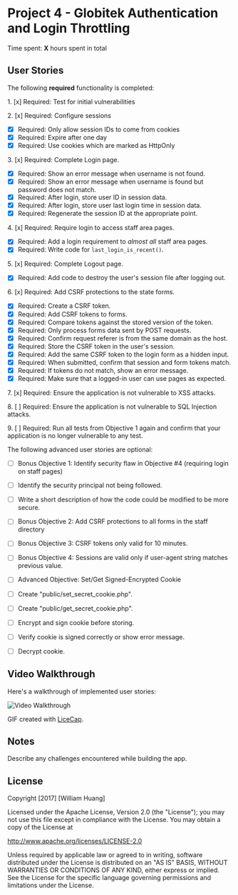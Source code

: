 # Project 4 - Globitek Authentication and Login Throttling

Time spent: **X** hours spent in total

## User Stories

The following **required** functionality is completed:

1\. [x]  Required: Test for initial vulnerabilities

2\. [x]  Required: Configure sessions
* [x]  Required: Only allow session IDs to come from cookies
* [x]  Required: Expire after one day
* [x]  Required: Use cookies which are marked as HttpOnly

3\. [x]  Required: Complete Login page.
* [x]  Required: Show an error message when username is not found.
* [x]  Required: Show an error message when username is found but password does not match.
* [x]  Required: After login, store user ID in session data.
* [x]  Required: After login, store user last login time in session data.
* [x]  Required: Regenerate the session ID at the appropriate point.

4\. [x]  Required: Require login to access staff area pages.
* [x]  Required: Add a login requirement to *almost all* staff area pages.
* [x]  Required: Write code for `last_login_is_recent()`.

5\. [x]  Required: Complete Logout page.
* [x]  Required: Add code to destroy the user's session file after logging out.

6\. [x]  Required: Add CSRF protections to the state forms.
* [x]  Required: Create a CSRF token.
* [x]  Required: Add CSRF tokens to forms.
* [x]  Required: Compare tokens against the stored version of the token.
* [x]  Required: Only process forms data sent by POST requests.
* [x]  Required: Confirm request referer is from the same domain as the host.
* [x]  Required: Store the CSRF token in the user's session.
* [x]  Required: Add the same CSRF token to the login form as a hidden input.
* [x]  Required: When submitted, confirm that session and form tokens match.
* [x]  Required: If tokens do not match, show an error message.
* [x]  Required: Make sure that a logged-in user can use pages as expected.

7\. [x]  Required: Ensure the application is not vulnerable to XSS attacks.

8\. [ ]  Required: Ensure the application is not vulnerable to SQL Injection attacks.

9\. [ ]  Required: Run all tests from Objective 1 again and confirm that your application is no longer vulnerable to any test.


The following advanced user stories are optional:

* [ ]  Bonus Objective 1: Identify security flaw in Objective #4 (requiring login on staff pages)
* [ ]  Identify the security principal not being followed.
* [ ]  Write a short description of how the code could be modified to be more secure.

* [ ] Bonus Objective 2: Add CSRF protections to all forms in the staff directory

* [ ]  Bonus Objective 3: CSRF tokens only valid for 10 minutes.

* [ ]  Bonus Objective 4: Sessions are valid only if user-agent string matches previous value.

* [ ]  Advanced Objective: Set/Get Signed-Encrypted Cookie
* [ ]  Create "public/set\_secret\_cookie.php".
* [ ]  Create "public/get\_secret\_cookie.php".
* [ ]  Encrypt and sign cookie before storing.
* [ ]  Verify cookie is signed correctly or show error message.
* [ ]  Decrypt cookie.

## Video Walkthrough

Here's a walkthrough of implemented user stories:

<img src='http://i.imgur.com/link/to/your/gif/file.gif' title='Video Walkthrough' width='' alt='Video Walkthrough' />

GIF created with [LiceCap](http://www.cockos.com/licecap/).

## Notes

Describe any challenges encountered while building the app.

## License

Copyright [2017] [William Huang]

Licensed under the Apache License, Version 2.0 (the "License");
you may not use this file except in compliance with the License.
You may obtain a copy of the License at

http://www.apache.org/licenses/LICENSE-2.0

Unless required by applicable law or agreed to in writing, software
distributed under the License is distributed on an "AS IS" BASIS,
WITHOUT WARRANTIES OR CONDITIONS OF ANY KIND, either express or implied.
See the License for the specific language governing permissions and
limitations under the License.
